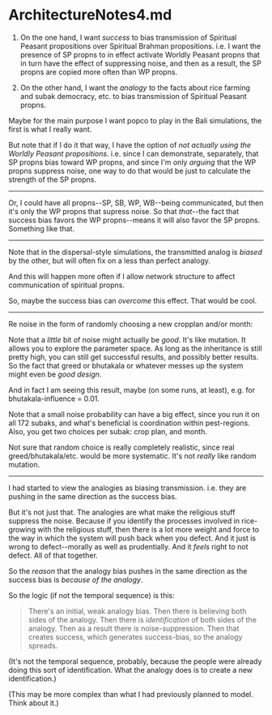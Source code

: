 ArchitectureNotes4.md
====

1. On the one hand, I want *success* to bias transmission of Spiritual
Peasant propositions over Spiritual Brahman propositions.  i.e. I want
the presence of SP propns to in effect activate Worldly Peasant propns
that in turn have the effect of suppressing noise, and then as a
result, the SP propns are copied more often than WP propns.

2. On the other hand, I want the *analogy* to the facts about rice
farming and subak democracy, etc. to bias transmission of Spiritual
Peasant propns.

Maybe for the main purpose I want popco to play in the Bali
simulations, the first is what I really want.

But note that if I do it that way, I have the option of *not actually
using the Worldly Peasant propositions*.  i.e. since I can
demonstrate, separately, that SP propns bias toward WP propns, and
since I'm only *arguing* that the WP propns suppress noise, one way to
do that would be just to calculate the strength of the SP propns.

------------

Or, I could have all propns--SP, SB, WP, WB--being communicated, but
then it's only the WP propns that supress noise.  So that *that*--the
fact that success bias favors the WP propns--means it will also favor
the SP propns.  Something like that.

------------

Note that in the dispersal-style simulations, the transmitted analog
is *biased* by the other, but will often fix on a less than perfect
analogy.

And this will happen more often if I allow network structure to affect
communication of spiritual propns.

So, maybe the success bias can *overcome* this effect.  That would be
cool.

------------

Re noise in the form of randomly choosing a new cropplan and/or month:

Note that a *little* bit of noise might actually be *good*.  It's like
mutation.  It allows you to explore the parameter space.  As long as the
inheritance is still pretty high, you can still get successful results,
and possibly better results.  So the fact that greed or bhutakala or
whatever messes up the system might even be *good design*.

And in fact I am seeing this result, maybe (on some runs, at least),
e.g. for bhutakala-influence = 0.01.

Note that a small noise probability can have a big effect, since you run
it on all 172 subaks, and what's beneficial is coordination within
pest-regions.  Also, you get two choices per subak: crop plan, and
month.

Not sure that random choice is really completely realistic, since real
greed/bhutakala/etc. would be more systematic.  It's not *really* like
random mutation.

------------

I had started to view the analogies as biasing transmission.  i.e.
they are pushing in the same direction as the success bias.

But it's not just that.  The analogies are what make the religious
stuff suppress the noise.  Because if you identify the processes
involved in rice-growing with the religious stuff, then there is a lot
more weight and force to the way in which the system will push back
when you defect.  And it just is wrong to defect--morally as well as
prudentially.  And it *feels* right to not defect.  All of that
together.

So the *reason* that the analogy bias pushes in the same direction as
the success bias is *because of the analogy*.

So the logic (if not the temporal sequence) is this:

> There's an initial, weak analogy bias.  Then there is
> believing both sides of the analogy.  Then there is
> *identification* of both sides of the analogy.  Then as a result
> there is noise-suppression.  Then that creates success, which
> generates success-bias, so the analogy spreads.

(It's not the temporal sequence, probably, because the people were
already doing this sort of identification.  What the analogy does is
to create a new identification.)

(This may be more complex than what I had previously planned to model.
Think about it.)
